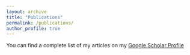 ```yaml
---
layout: archive
title: "Publications"
permalink: /publications/
author_profile: true
---
```



You can find a complete list of my articles on my [Google Scholar Profile](https://scholar.google.com/citations?user=6jxHQMIAAAAJ&hl=en)



